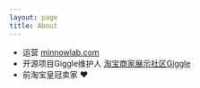 ```yaml
---
layout: page
title: About
---
```


*   运营 [minnowlab.com](http://minnowlab.com)
*   开源项目Giggle维护人 [淘宝商家展示社区Giggle](https://github.com/minnowlab/giggle)
*   前淘宝皇冠卖家 ♥
